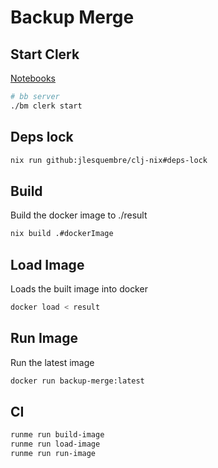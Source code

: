 # Backup Merge

## Start Clerk

[Notebooks](http://localhost:7777/)

```sh {"name": "start-clerk"}
# bb server
./bm clerk start
```

## Deps lock

``` sh {"name":"deps-lock"}
nix run github:jlesquembre/clj-nix#deps-lock
```

## Build

Build the docker image to ./result

``` sh {"name":"build-image"}
nix build .#dockerImage
```

## Load Image

Loads the built image into docker

``` sh {"name":"load-image"}
docker load < result
```

## Run Image

Run the latest image

``` sh {"name":"run-image"}
docker run backup-merge:latest
```

## CI

``` sh {"name":"ci"}
runme run build-image
runme run load-image
runme run run-image
```
